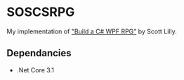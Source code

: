 # SOSCSRPG
My implementation of ["Build a C# WPF RPG"](https://scottlilly.com/build-a-cwpf-rpg/) by Scott Lilly.

## Dependancies

* .Net Core 3.1
